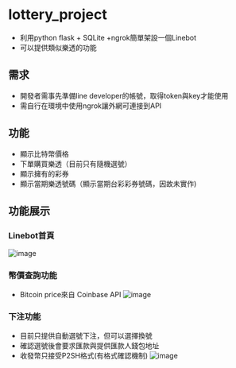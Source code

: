 # lottery_project
- 利用python flask + SQLite +ngrok簡單架設一個Linebot
- 可以提供類似樂透的功能

## 需求
- 開發者需事先準備line developer的帳號，取得token與key才能使用
- 需自行在環境中使用ngrok讓外網可連接到API

## 功能
- 顯示比特幣價格
- 下單購買樂透（目前只有隨機選號）
- 顯示擁有的彩券
- 顯示當期樂透號碼（顯示當期台彩彩券號碼，因故未實作)

## 功能展示

### Linebot首頁
![image](https://github.com/Alan-Cheng/lottery_project/blob/main/DEMO/linebot.png)

### 幣價查詢功能
- Bitcoin price來自 Coinbase API
![image](https://github.com/Alan-Cheng/lottery_project/blob/main/DEMO/show_price.jpg)

### 下注功能
- 目前只提供自動選號下注，但可以選擇換號
- 確認選號後會要求匯款與提供匯款人錢包地址
- 收發幣只接受P2SH格式(有格式確認機制)
![image](https://github.com/Alan-Cheng/lottery_project/blob/main/DEMO/bet.jpg)
